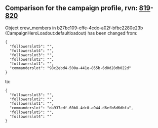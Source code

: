 ## Comparison for the campaign profile, rvn: [819](https://github.com/PRO100KatYT/FortniteProfileRevisions/tree/main/profiles/campaign/819%20campaign.json)-[820](https://github.com/PRO100KatYT/FortniteProfileRevisions/tree/main/profiles/campaign/820%20campaign.json)

Object crew_members in b27bc109-cffe-4cdc-a02f-bfbc2280e23b (CampaignHeroLoadout:defaultloadout) has been changed from:

```
{
  "followerslot5": "",
  "followerslot4": "",
  "followerslot3": "",
  "followerslot2": "",
  "followerslot1": "",
  "commanderslot": "98c2ebd4-500a-441e-855b-6d0d28db022d"
}
```

to:

```
{
  "followerslot3": "",
  "followerslot2": "",
  "followerslot1": "",
  "commanderslot": "da937edf-60b8-4dc0-a944-d6efb6d6dbfa",
  "followerslot5": "",
  "followerslot4": ""
}
```

<br><br>
